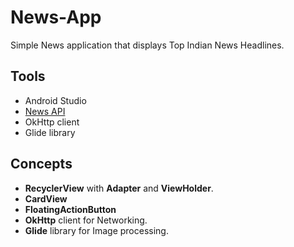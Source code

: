 # News-App
Simple News application that displays Top Indian News Headlines.

## Tools
- Android Studio
- [News API](https://newsapi.org/)
- OkHttp client
- Glide library

## Concepts
- **RecyclerView** with **Adapter** and **ViewHolder**.
- **CardView**
- **FloatingActionButton**
- **OkHttp** client for Networking.
- **Glide** library for Image processing.
